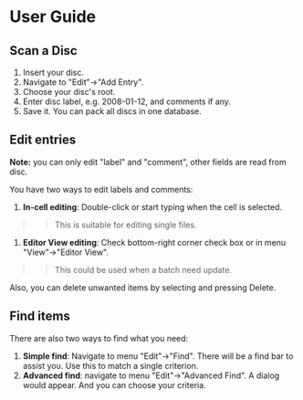 # User Guide #

## Scan a Disc ##
  1. Insert your disc.
  1. Navigate to "Edit"->"Add Entry".
  1. Choose your disc's root.
  1. Enter disc label, e.g. 2008-01-12, and comments if any.
  1. Save it.
You can pack all discs in one database.

## Edit entries ##
**Note:** you can only edit "label" and "comment", other fields are read from disc.

You have two ways to edit labels and comments:
  1. **In-cell editing**: Double-click or start typing when the cell is selected.
> > This is suitable for editing single files.
  1. **Editor View editing**: Check bottom-right corner check box or in menu "View"->"Editor View".
> > This could be used when a batch need update.

Also, you can delete unwanted items by selecting and pressing Delete.

## Find items ##
There are also two ways to find what you need:
  1. **Simple find**: Navigate to menu "Edit"->"Find". There will be a find bar to assist you. Use this to match a single criterion.
  1. **Advanced find**: navigate to menu "Edit"->"Advanced Find". A dialog would appear. And you can choose your criteria.
